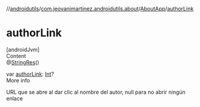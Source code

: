 //[androidutils](../../index.md)/[com.jeovanimartinez.androidutils.about](../index.md)/[AboutApp](index.md)/[authorLink](author-link.md)



# authorLink  
[androidJvm]  
Content  
@[StringRes](https://developer.android.com/reference/kotlin/androidx/annotation/StringRes.html)()  
  
var [authorLink](author-link.md): [Int](https://kotlinlang.org/api/latest/jvm/stdlib/kotlin/-int/index.html)?  
More info  


URL que se abre al dar clic al nombre del autor, null para no abrir ningún enlace

  



